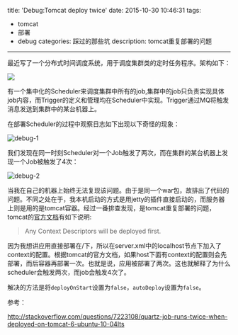 title: 'Debug:Tomcat deploy twice'
date: 2015-10-30 10:46:31
tags: 
- tomcat
- 部署
- debug
categories: 踩过的那些坑
description: tomcat重复部署的问题
---

最近写了一个分布式时间调度系统，用于调度集群类的定时任务程序。架构如下：

![](http://7xnwpq.com1.z0.glb.clouddn.com/jscheduler.png)

有一个集中化的Scheduler来调度集群中所有的job,集群中的job只负责实现具体job内容，而Trigger的定义和管理均在Scheduler中实现。Trigger通过MQ将触发消息发送到集群中的某台机器上。

在部署Scheduler的过程中观察日志如下出现以下奇怪的现象：

![debug-1](http://7xnwpq.com1.z0.glb.clouddn.com/E77611B1-937A-49AD-B51D-797143F9B6B1.png)

我们发现在同一时刻Scheduler对一个Job触发了两次，而在集群的某台机器上发现一个Job被触发了4次：

![debug-2](http://7xnwpq.com1.z0.glb.clouddn.com/9CDEE719-9454-4E4B-99C3-684518E9F49F.png)

当我在自己的机器上始终无法复现该问题。由于是同一个war包，故排出了代码的问题。不同之处在于，我本机启动的方式是用jetty的插件直接启动的，而服务器上则是用的是tomcat容器。经过一番排查发现，是tomcat重复部署的问题，tomcat的[官方文档]有如下说明:

>Any Context Descriptors will be deployed first.

[官方文档]:https://tomcat.apache.org/tomcat-7.0-doc/deployer-howto.html

因为我想讲应用直接部署在/下，所以在server.xml中的localhost节点下加入了context的配置。根据tomcat的官方文档，如果host下面有context的配置则会先部署，而后容器再部署一次。也就是说，应用被部署了两次。这也就解释了为什么scheduler会触发两次，而job会触发4次了。

解决的方法是将`deployOnStart`设置为`false`，`autoDeploy`设置为`false`。

参考：

<http://stackoverflow.com/questions/7223108/quartz-job-runs-twice-when-deployed-on-tomcat-6-ubuntu-10-04lts>